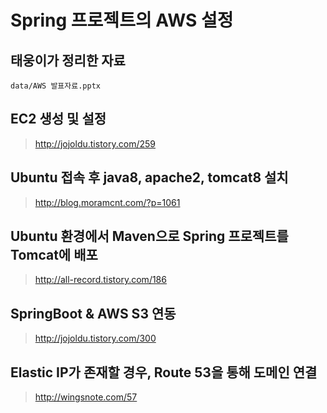 # Spring 프로젝트의 AWS 설정

## 태웅이가 정리한 자료
```
data/AWS 발표자료.pptx
```

## EC2 생성 및 설정
> http://jojoldu.tistory.com/259

## Ubuntu 접속 후 java8, apache2, tomcat8 설치

> http://blog.moramcnt.com/?p=1061

## Ubuntu 환경에서 Maven으로 Spring 프로젝트를 Tomcat에 배포
> http://all-record.tistory.com/186

## SpringBoot & AWS S3 연동
> http://jojoldu.tistory.com/300


## Elastic IP가 존재할 경우, Route 53을 통해 도메인 연결
> http://wingsnote.com/57
